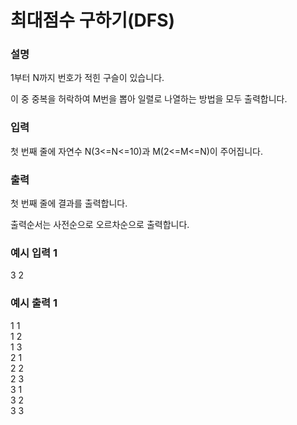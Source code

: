 # 최대점수 구하기(DFS)

<h3>설명</h3>

1부터 N까지 번호가 적힌 구슬이 있습니다.

이 중 중복을 허락하여 M번을 뽑아 일렬로 나열하는 방법을 모두 출력합니다.

<h3>입력</h3>

첫 번째 줄에 자연수 N(3<=N<=10)과 M(2<=M<=N)이 주어집니다.

<h3>출력</h3>

첫 번째 줄에 결과를 출력합니다.

출력순서는 사전순으로 오르차순으로 출력합니다.

<h3>예시 입력 1</h3>

3 2

<h3>예시 출력 1</h3>

1 1<br>
1 2<br>
1 3<br>
2 1<br>
2 2<br>
2 3<br>
3 1<br>
3 2<br>
3 3